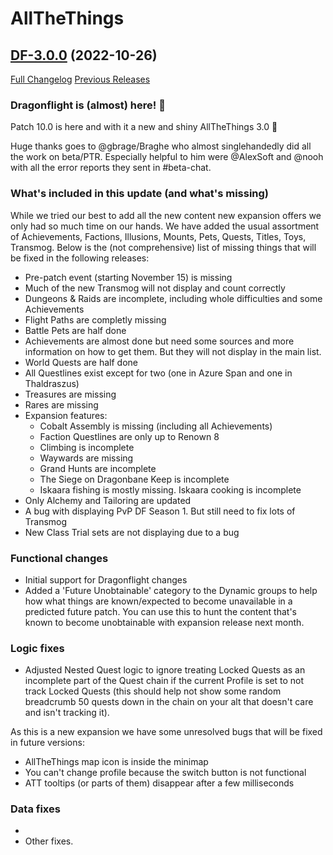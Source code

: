 # AllTheThings

## [DF-3.0.0](https://github.com/DFortun81/AllTheThings/tree/DF-3.0.0) (2022-10-26)
[Full Changelog](https://github.com/DFortun81/AllTheThings/compare/SL-2.9.13...DF-3.0.0) [Previous Releases](https://github.com/DFortun81/AllTheThings/releases)


### Dragonflight is (almost) here! 🐉

Patch 10.0 is here and with it a new and shiny AllTheThings 3.0 🎉

Huge thanks goes to @gbrage/Braghe who almost singlehandedly did all the work on beta/PTR. Especially helpful to him were @AlexSoft and @nooh with all the error reports they sent in #beta-chat.

### What's included in this update (and what's missing)

While we tried our best to add all the new content new expansion offers we only had so much time on our hands. We have added the usual assortment of Achievements, Factions, Illusions,  Mounts, Pets, Quests, Titles, Toys, Transmog. Below is the (not comprehensive) list of missing things that will be fixed in the following releases:

- Pre-patch event (starting November 15) is missing
- Much of the new Transmog will not display and count correctly
- Dungeons & Raids are incomplete, including whole difficulties and some Achievements
- Flight Paths are completly missing
- Battle Pets are half done
- Achievements are almost done but need some sources and more information on how to get them. But they will not display in the main list.
- World Quests are half done
- All Questlines exist except for two (one in Azure Span and one in Thaldraszus)
- Treasures are missing
- Rares are missing
- Expansion features:
  - Cobalt Assembly is missing (including all Achievements)
  - Faction Questlines are only up to Renown 8
  - Climbing is incomplete
  - Waywards are missing
  - Grand Hunts are incomplete
  - The Siege on Dragonbane Keep is incomplete
  - Iskaara fishing is mostly missing. Iskaara cooking is incomplete
 - Only Alchemy and Tailoring  are updated
 - A bug with displaying PvP DF Season 1. But still need to fix lots of Transmog
 - New Class Trial sets are not displaying due to a bug

### Functional changes

- Initial support for Dragonflight changes
- Added a 'Future Unobtainable' category to the Dynamic groups to help how what things are known/expected to become unavailable in a predicted future patch. You can use this to hunt the content that's known to become unobtainable with expansion release next month.


### Logic fixes

- Adjusted Nested Quest logic to ignore treating Locked Quests as an incomplete part of the Quest chain if the current Profile is set to not track Locked Quests (this should help not show some random breadcrumb 50 quests down in the chain on your alt that doesn't care and isn't tracking it).

As this is a new expansion we have some unresolved bugs that will be fixed in future versions:
- AllTheThings map icon is inside the minimap
- You can't change profile because the switch button is not functional
- ATT tooltips (or parts of them) disappear after a few milliseconds


### Data fixes

-
- Other fixes.
